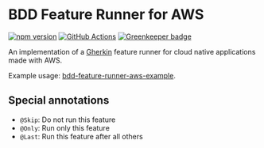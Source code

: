 # BDD Feature Runner for AWS

[![npm version](https://img.shields.io/npm/v/@coderbyheart/bdd-feature-runner-aws.svg)](https://www.npmjs.com/package/@coderbyheart/bdd-feature-runner-aws)
[![GitHub Actions](https://github.com/coderbyheart/bdd-feature-runner-aws/workflows/Test%20and%20Release/badge.svg)](https://github.com/coderbyheart/bdd-feature-runner-aws/actions)
[![Greenkeeper badge](https://badges.greenkeeper.io/coderbyheart/bdd-feature-runner-aws.svg)](https://greenkeeper.io/)

An implementation of a [Gherkin](https://docs.cucumber.io/gherkin/) feature
runner for cloud native applications made with AWS.

Example usage:
[bdd-feature-runner-aws-example](https://github.com/coderbyheart/bdd-feature-runner-aws-example).

## Special annotations

- `@Skip`: Do not run this feature
- `@Only`: Run only this feature
- `@Last`: Run this feature after all others
